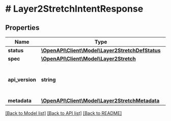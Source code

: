 # # Layer2StretchIntentResponse

## Properties

Name | Type | Description | Notes
------------ | ------------- | ------------- | -------------
**status** | [**\OpenAPI\Client\Model\Layer2StretchDefStatus**](Layer2StretchDefStatus.md) |  | [optional]
**spec** | [**\OpenAPI\Client\Model\Layer2Stretch**](Layer2Stretch.md) |  | [optional]
**api_version** | **string** | API Version of the Nutanix v3 API framework. | [default to '3.1.0']
**metadata** | [**\OpenAPI\Client\Model\Layer2StretchMetadata**](Layer2StretchMetadata.md) |  |

[[Back to Model list]](../../README.md#models) [[Back to API list]](../../README.md#endpoints) [[Back to README]](../../README.md)
